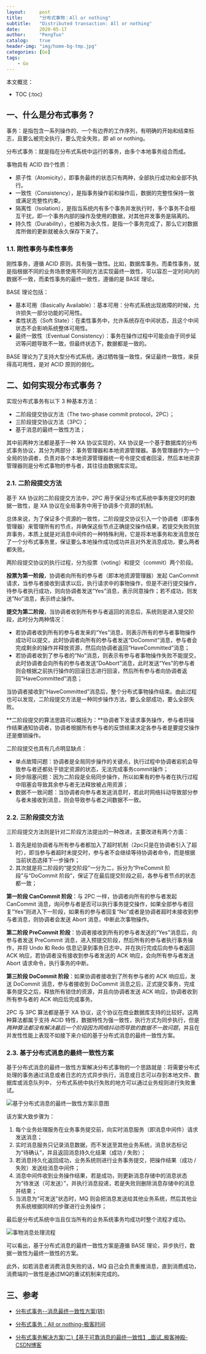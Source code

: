 ```yaml
---
layout:     post
title:      "分布式事物：All or nothing"
subtitle:   "Distributed transaction: All or nothing"
date:       2020-05-17
author:     "PengTuo"
catalog:    true
header-img: "img/home-bg-tmp.jpg"
categories: [Go]
tags:
    - Go
---
```


本文概览：
* TOC
{:toc}

## 一、什么是分布式事务？

事务：是指包含一系列操作的、一个有边界的工作序列，有明确的开始和结束标志，且要么被完全执行，要么完全失败，即 all or nothing。

分布式事务：就是指在分布式系统中运行的事务，由多个本地事务组合而成。

事物具有 ACID 四个性质：
- 原子性（Atomicity），即事务最终的状态只有两种，全部执行成功和全部不执行。
- 一致性（Consistency），是指事务操作前和操作后，数据的完整性保持一致或满足完整性约束。
- 隔离性（Isolation），是指当系统内有多个事务并发执行时，多个事务不会相互干扰，即一个事务内部的操作及使用的数据，对其他并发事务是隔离的。
- 持久性（Durability），也被称为永久性，是指一个事务完成了，那么它对数据库所做的更新就被永久保存下来了。

### 1.1. 刚性事务与柔性事务

刚性事务，遵循 ACID 原则，具有强一致性。比如，数据库事务。而柔性事务，就是指根据不同的业务场景使用不同的方法实现最终一致性，可以容忍一定时间内的数据不一致，而柔性事务的最终一致性，遵循的是 BASE 理论。

BASE 理论包括：
- 基本可用（Basically Available）：基本可用：分布式系统出现故障的时候，允许损失一部分功能的可用性。
- 柔性状态（Soft State）：在柔性事务中，允许系统存在中间状态，且这个中间状态不会影响系统整体可用性。
- 最终一致性（Eventual Consistency）：事务在操作过程中可能会由于同步延迟等问题导致不一致，但最终状态下，数据都是一致的。

BASE 理论为了支持大型分布式系统，通过牺牲强一致性，保证最终一致性，来获得高可用性，是对 ACID 原则的弱化。

## 二、如何实现分布式事务？

实现分布式事务有以下 3 种基本方法：
- 二阶段提交协议方法（The two-phase commit protocol，2PC）；
- 三阶段提交协议方法（3PC）；
- 基于消息的最终一致性方法；

其中前两种方法都是基于一种 XA 协议实现的，XA 协议是一个基于数据库的分布式事务协议，其分为两部分：事务管理器和本地资源管理器。事务管理器作为一个全局的协调者，负责对各个本地资源管理器统一号令提交或者回滚，然后本地资源管理器则是分布式事物的参与者，其往往由数据库实现。

### 2.1. 二阶段提交方法

基于 XA 协议的二阶段提交方法中，2PC 用于保证分布式系统中事务提交时的数据一致性，是 XA 协议在全局事务中用于协调多个资源的机制。

总体来说，为了保证多个资源的一致性，二阶段提交协议引入一个协调者（即事务管理器）来管理所有的节点，并确保这些节点正确提交操作结果，若提交失败则放弃事务，本质上就是对消息中间件的一种特殊利用，它是将本地事务和发消息放在了一个分布式事务里，保证要么本地操作成功成功并且对外发消息成功，要么两者都失败。

两阶段提交协议的执行过程，分为投票（voting）和提交（commit）两个阶段。

**投票为第一阶段**，协调者向所有的参与者（即本地资源管理器）发起 CanCommit 请求，当参与者接收到请求以后，执行请求中的事物操作，但是不进行提交操作，待参与者执行成功，则向协调者发送“Yes”消息，表示同意操作；若不成功，则发送“No”消息，表示终止操作。

**提交为第二阶段**，当协调者收到所有参与者返回的消息后，系统则是进入提交阶段，此时分为两种情况：

- 若协调者收到所有的参与者发来的“Yes”消息，则表示所有的参与者事物操作成功可以提交，此时协调者向所有的参与者发送“DoCommit”消息，参与者会完成剩余的操作并释放资源，然后向协调者返回“HaveCommitted”消息；
- 若协调者收到了参与者的“No”消息，则表示有参与者事物操作失败不能提交，此时协调者会向所有的参与者发送“DoAbort”消息，此时发送“Yes”的参与者则会根据之前执行操作的回滚日志进行回滚，然后所有参与者向协调者返回“HaveCommitted”消息；

当协调者接收到“HaveCommitted”消息后，整个分布式事物操作结束。由此过程也可以发现，二阶段提交方法是一种同步操作方法，要么全部成功，要么全部失败。

**二阶段提交的算法思路可以概括为：**协调者下发请求事务操作，参与者将操作结果通知协调者，协调者根据所有参与者的反馈结果决定各参与者是要提交操作还是撤销操作。

二阶段提交也具有几点明显缺点：
- 单点故障问题：协调者是全局同步操作的关键点，执行过程中协调者宕机会导致参与者还都处于锁定资源的状态，无法完成事务commit操作；
- 同步阻塞问题：因为二阶段是全局同步操作，所以如果有的参与者在执行过程中阻塞会导致其余参与者无法释放被占用资源；
- 数据不一致问题：当协调者向参与者发送消息时，若此时网络抖动导致部分参与者未接收到消息，则会导致参与者之间数据不一致。

### 2.2. 三阶段提交方法

三阶段提交方法则是针对二阶段方法提出的一种改进，主要改进有两个方面：
1. 首先是给协调者与所有参与者都加入了超时机制（2pc只是在协调者引入了超时），即当参与者超时未提交时，参与者不会继续等待协调者命令，而是根据当前状态选择下一步操作；
2. 其次就是将二阶段的“提交阶段”一分为二，拆分为“PreCommit 阶段”与“DoCommit 阶段”，保证了在最后提交阶段之前，各参与者节点的状态都一致；

**第一阶段 CanCommit 阶段**：与 2PC 一样，协调者向所有的参与者发起 CanCommit 消息，询问参与者是否可以执行事务提交操作，如果全部参与者回复“Yes”则进入下一阶段，如果有的参与者回复“No”或者是协调者超时未接收到参与者消息，则协调者会发送 Abort 消息，中断此次事物操作。

**第二阶段 PreCommit 阶段**：协调者接收到所有的参与者发送的“Yes”消息后，向参与者发送 PreCommit 消息，进入预提交阶段，然后所有的参与者执行事务操作，并将 Undo 和 Redo 信息记录到事务日志中，并在执行完成后向参与者返回 ACK 响应，若协调者没有接收到参与者发送的 ACK 响应，会向所有参与者发送 Abort 请求命令，执行事务的中断。

**第三阶段 DoCommit 阶段**：如果协调者接收到了所有参与者的 ACK 响应后，发送 DoCommit 消息，参与者接收到 DoCommit 消息之后，正式提交事务，完成事务提交之后，释放所有锁住的资源，并且向协调者发送 ACK 响应，协调者收到所有参与者的 ACK 响应后完成事务。

2PC 与 3PC 算法都是基于 XA 协议，这个协议在商业数据库支持的比较好。这两种算法都属于支持 ACID 特性，数据特性为强一致性，执行方式为同步执行，但是*两种算法都没有解决最后一个阶段因为网络抖动而导致的数据不一致问题*，并且在并发性性能上表现不如接下来介绍的基于分布式消息的最终一致性方案。

### 2.3. 基于分布式消息的最终一致性方案

基于分布式消息的最终一致性方案解决分布式事物的一个思路就是：将需要分布式处理的事务通过消息或者日志的方式异步执行，消息或日志可以存到本地文件、数据库或消息队列中， 分布式系统中执行失败的地方可以通过业务规则进行失败重试。

![基于分布式消息的最终一致性方案示意图](https://live.staticflickr.com/65535/49904134927_44661289d4_o.png)

该方案大致步骤为：
1. 每个业务处理服务在业务事务提交前，向实时消息服务（即消息中间件）请求发送消息；
2. 实时消息服务只记录消息数据，而不发送至其他业务系统，消息状态标记为“待确认”，并且返回消息持久化结果（成功 / 失败）；
3. 若消息持久化返回成功，业务系统则进行业务事务提交，把操作结果（成功 / 失败）发送给消息中间件；
4. 消息中间件收到业务操作结果，若是成功，则更新消息存储中的消息状态为“待发送（可发送）”，并执行消息投递，若是失败则删除消息存储中的消息并结束；
5. 当消息为“可发送”状态时，MQ 则会把消息发送给其他业务系统，然后其他业务系统根据同样的步骤进行业务操作；

最后是分布式系统中当且仅当所有的业务系统事务均成功时整个流程才成功。

![事物消息处理流程](https://live.staticflickr.com/65535/49903831771_0e068b9081_o.png)

可以看出，基于分布式消息的最终一致性方案是遵循 BASE 理论，异步执行，数据一致性为最终一致性的方案。

此外，如若消息者消费消息失败的话，MQ 自己会负责重推消息，直到消费成功，消费端的一致性是通过MQ的重试机制来完成的。

## 三、参考

- [分布式事务--消息最终一致性方案(转)](https://www.cnblogs.com/myseries/p/10819804.html)

- [分布式事务：All or nothing-极客时间](https://time.geekbang.org/column/article/144970)

- [分布式事务解决方案(二)【基于可靠消息的最终一致性】_面试_极客神殿-CSDN博客](https://blog.csdn.net/WuLex/article/details/80938711?utm_medium=distribute.pc_relevant.none-task-blog-BlogCommendFromMachineLearnPai2-1.nonecase&depth_1-utm_source=distribute.pc_relevant.none-task-blog-BlogCommendFromMachineLearnPai2-1.nonecase)

